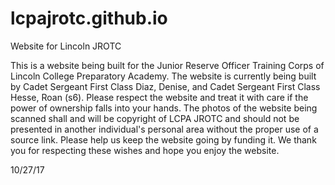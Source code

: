# lcpajrotc.github.io
Website for Lincoln JROTC

This is a website being built for the Junior Reserve Officer Training Corps of Lincoln College Preparatory Academy. 
The website is currently being built by Cadet Sergeant First Class Diaz, Denise, and Cadet Sergeant First Class Hesse, Roan (s6).
Please respect the website and treat it with care if the power of ownership falls into your hands.
The photos of the website being scanned shall and will be copyright of LCPA JROTC and should not be presented in another individual's
personal area without the proper use of a source link. Please help us keep the website going by funding it.
 We thank you for respecting these wishes and hope you enjoy the website. 
 
 10/27/17
